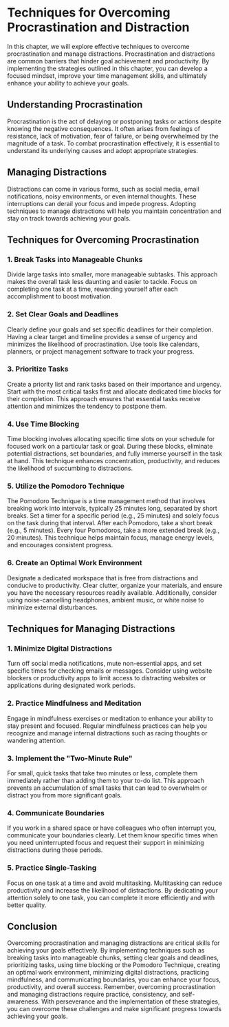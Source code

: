 Techniques for Overcoming Procrastination and Distraction
====================================================================

In this chapter, we will explore effective techniques to overcome procrastination and manage distractions. Procrastination and distractions are common barriers that hinder goal achievement and productivity. By implementing the strategies outlined in this chapter, you can develop a focused mindset, improve your time management skills, and ultimately enhance your ability to achieve your goals.

**Understanding Procrastination**
---------------------------------

Procrastination is the act of delaying or postponing tasks or actions despite knowing the negative consequences. It often arises from feelings of resistance, lack of motivation, fear of failure, or being overwhelmed by the magnitude of a task. To combat procrastination effectively, it is essential to understand its underlying causes and adopt appropriate strategies.

**Managing Distractions**
-------------------------

Distractions can come in various forms, such as social media, email notifications, noisy environments, or even internal thoughts. These interruptions can derail your focus and impede progress. Adopting techniques to manage distractions will help you maintain concentration and stay on track towards achieving your goals.

**Techniques for Overcoming Procrastination**
---------------------------------------------

### **1. Break Tasks into Manageable Chunks**

Divide large tasks into smaller, more manageable subtasks. This approach makes the overall task less daunting and easier to tackle. Focus on completing one task at a time, rewarding yourself after each accomplishment to boost motivation.

### **2. Set Clear Goals and Deadlines**

Clearly define your goals and set specific deadlines for their completion. Having a clear target and timeline provides a sense of urgency and minimizes the likelihood of procrastination. Use tools like calendars, planners, or project management software to track your progress.

### **3. Prioritize Tasks**

Create a priority list and rank tasks based on their importance and urgency. Start with the most critical tasks first and allocate dedicated time blocks for their completion. This approach ensures that essential tasks receive attention and minimizes the tendency to postpone them.

### **4. Use Time Blocking**

Time blocking involves allocating specific time slots on your schedule for focused work on a particular task or goal. During these blocks, eliminate potential distractions, set boundaries, and fully immerse yourself in the task at hand. This technique enhances concentration, productivity, and reduces the likelihood of succumbing to distractions.

### **5. Utilize the Pomodoro Technique**

The Pomodoro Technique is a time management method that involves breaking work into intervals, typically 25 minutes long, separated by short breaks. Set a timer for a specific period (e.g., 25 minutes) and solely focus on the task during that interval. After each Pomodoro, take a short break (e.g., 5 minutes). Every four Pomodoros, take a more extended break (e.g., 20 minutes). This technique helps maintain focus, manage energy levels, and encourages consistent progress.

### **6. Create an Optimal Work Environment**

Designate a dedicated workspace that is free from distractions and conducive to productivity. Clear clutter, organize your materials, and ensure you have the necessary resources readily available. Additionally, consider using noise-cancelling headphones, ambient music, or white noise to minimize external disturbances.

**Techniques for Managing Distractions**
----------------------------------------

### **1. Minimize Digital Distractions**

Turn off social media notifications, mute non-essential apps, and set specific times for checking emails or messages. Consider using website blockers or productivity apps to limit access to distracting websites or applications during designated work periods.

### **2. Practice Mindfulness and Meditation**

Engage in mindfulness exercises or meditation to enhance your ability to stay present and focused. Regular mindfulness practices can help you recognize and manage internal distractions such as racing thoughts or wandering attention.

### **3. Implement the "Two-Minute Rule"**

For small, quick tasks that take two minutes or less, complete them immediately rather than adding them to your to-do list. This approach prevents an accumulation of small tasks that can lead to overwhelm or distract you from more significant goals.

### **4. Communicate Boundaries**

If you work in a shared space or have colleagues who often interrupt you, communicate your boundaries clearly. Let them know specific times when you need uninterrupted focus and request their support in minimizing distractions during those periods.

### **5. Practice Single-Tasking**

Focus on one task at a time and avoid multitasking. Multitasking can reduce productivity and increase the likelihood of distractions. By dedicating your attention solely to one task, you can complete it more efficiently and with better quality.

Conclusion
----------

Overcoming procrastination and managing distractions are critical skills for achieving your goals effectively. By implementing techniques such as breaking tasks into manageable chunks, setting clear goals and deadlines, prioritizing tasks, using time blocking or the Pomodoro Technique, creating an optimal work environment, minimizing digital distractions, practicing mindfulness, and communicating boundaries, you can enhance your focus, productivity, and overall success. Remember, overcoming procrastination and managing distractions require practice, consistency, and self-awareness. With perseverance and the implementation of these strategies, you can overcome these challenges and make significant progress towards achieving your goals.
